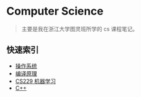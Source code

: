 # Computer Science

> 主要是我在浙江大学图灵班所学的 cs 课程笔记。

## 快速索引

- [操作系统](system/os/index.md)
- [编译原理](compiler/index.md)
- [CS229 机器学习](ai/cs229/index.md)
- [C++](languages/cpp/index.md)